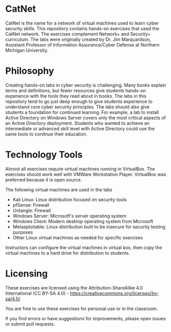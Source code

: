 # CatNet

CatNet is the name for a network of virtual machines used to learn cyber security skills. This repository contains hands-on exercises that used the CatNet network. The exercises complement Network+ and Security+ curriculum. The labs were originally created by Dr. Jim Marquardson, Assistant Professor of Information Assurance/Cyber Defense at Northern Michigan University.

# Philosophy

Creating hands-on labs in cyber security is challenging. Many books explain terms and definitions, but fewer resources give students hands-on experience with the tools they read about in books. The labs in this repository tend to go just deep enough to give students experience to understand core cyber security principles. The labs should also give students a foundation for continued learning. For example, a lab to install Active Directory on Windows Server covers only the most critical aspects of an Active Directory deployment. Students who wanted to achieve an intermediate or advanced skill level with Active Directory could use the same tools to conitnue their education.

# Technology Tools

Almost all exercises require virtual machines running in VirtualBox. The exercises should work well with VMWare Workstation Player. VirtualBox was preferred because it is open source.

The following virtual machines are used in the labs

* Kali Linux: Linux distribution focused on security tools
* pfSense: Firewall
* Untangle: Firewall
* Windows Server: Microsoft's server operating system
* Windows Client: Modern desktop operating system from Microsoft
* Metasploitable: Linux distribution built to be insecure for security testing purposes
* Other Linux virtual machines as needed for specific exercises

Instructors can configure the virtual machines in virtual box, then copy the virtual machines to a hard drive for distribution to students.

# Licensing

These exercises are licensed using the Attribution-ShareAlike 4.0 International (CC BY-SA 4.0)  - https://creativecommons.org/licenses/by-sa/4.0/

You are free to use these exercises for personal use or in the classroom.

If you find errors or have suggestions for improvements, please open issues or submit pull requests.
